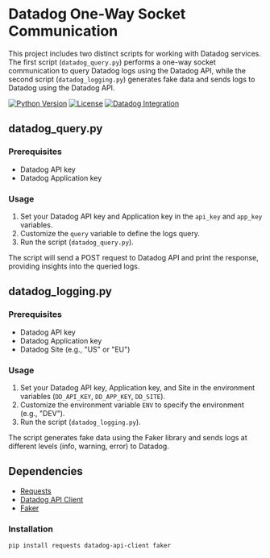 # Datadog One-Way Socket Communication

This project includes two distinct scripts for working with Datadog services. The first script (`datadog_query.py`) performs a one-way socket communication to query Datadog logs using the Datadog API, while the second script (`datadog_logging.py`) generates fake data and sends logs to Datadog using the Datadog API.

[![Python Version](https://img.shields.io/badge/python-3.7%2B-blue.svg)](https://www.python.org/downloads/release)
[![License](https://img.shields.io/badge/license-MIT-green.svg)](LICENSE.md)
[![Datadog Integration](https://img.shields.io/badge/Datadog-Integrated-blue.svg)](https://www.datadoghq.com/)



## datadog_query.py

### Prerequisites
- Datadog API key
- Datadog Application key

### Usage

1. Set your Datadog API key and Application key in the `api_key` and `app_key` variables.
2. Customize the `query` variable to define the logs query.
3. Run the script (`datadog_query.py`).

The script will send a POST request to Datadog API and print the response, providing insights into the queried logs.

## datadog_logging.py

### Prerequisites
- Datadog API key
- Datadog Application key
- Datadog Site (e.g., "US" or "EU")

### Usage

1. Set your Datadog API key, Application key, and Site in the environment variables (`DD_API_KEY`, `DD_APP_KEY`, `DD_SITE`).
2. Customize the environment variable `ENV` to specify the environment (e.g., "DEV").
3. Run the script (`datadog_logging.py`).

The script generates fake data using the Faker library and sends logs at different levels (info, warning, error) to Datadog.

## Dependencies

- [Requests](https://docs.python-requests.org/en/latest/)
- [Datadog API Client](https://github.com/DataDog/datadog-api-client-python)
- [Faker](https://faker.readthedocs.io/en/master/)

### Installation

```bash
pip install requests datadog-api-client faker
